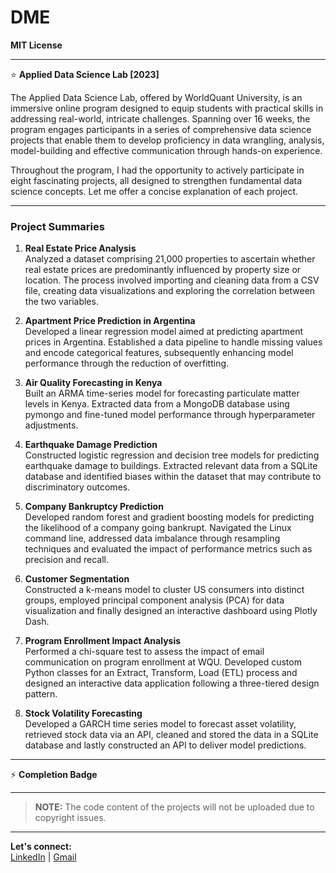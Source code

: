 # DME  
**MIT License**

---

⭐ **Applied Data Science Lab [2023]**

The Applied Data Science Lab, offered by WorldQuant University, is an immersive online program designed to equip students with practical skills in addressing real-world, intricate challenges. Spanning over 16 weeks, the program engages participants in a series of comprehensive data science projects that enable them to develop proficiency in data wrangling, analysis, model-building and effective communication through hands-on experience.

Throughout the program, I had the opportunity to actively participate in eight fascinating projects, all designed to strengthen fundamental data science concepts. Let me offer a concise explanation of each project.

---

### Project Summaries

1. **Real Estate Price Analysis**  
   Analyzed a dataset comprising 21,000 properties to ascertain whether real estate prices are predominantly influenced by property size or location. The process involved importing and cleaning data from a CSV file, creating data visualizations and exploring the correlation between the two variables.

2. **Apartment Price Prediction in Argentina**  
   Developed a linear regression model aimed at predicting apartment prices in Argentina. Established a data pipeline to handle missing values and encode categorical features, subsequently enhancing model performance through the reduction of overfitting.

3. **Air Quality Forecasting in Kenya**  
   Built an ARMA time-series model for forecasting particulate matter levels in Kenya. Extracted data from a MongoDB database using pymongo and fine-tuned model performance through hyperparameter adjustments.

4. **Earthquake Damage Prediction**  
   Constructed logistic regression and decision tree models for predicting earthquake damage to buildings. Extracted relevant data from a SQLite database and identified biases within the dataset that may contribute to discriminatory outcomes.

5. **Company Bankruptcy Prediction**  
   Developed random forest and gradient boosting models for predicting the likelihood of a company going bankrupt. Navigated the Linux command line, addressed data imbalance through resampling techniques and evaluated the impact of performance metrics such as precision and recall.

6. **Customer Segmentation**  
   Constructed a k-means model to cluster US consumers into distinct groups, employed principal component analysis (PCA) for data visualization and finally designed an interactive dashboard using Plotly Dash.

7. **Program Enrollment Impact Analysis**  
   Performed a chi-square test to assess the impact of email communication on program enrollment at WQU. Developed custom Python classes for an Extract, Transform, Load (ETL) process and designed an interactive data application following a three-tiered design pattern.

8. **Stock Volatility Forecasting**  
   Developed a GARCH time series model to forecast asset volatility, retrieved stock data via an API, cleaned and stored the data in a SQLite database and lastly constructed an API to deliver model predictions.

---

⚡ **Completion Badge**

---

> **NOTE:** The code content of the projects will not be uploaded due to copyright issues.

---

**Let's connect:**  
[LinkedIn](https://www.linkedin.com/in/yourprofile) | [Gmail](mailto:your.email@example.com)
